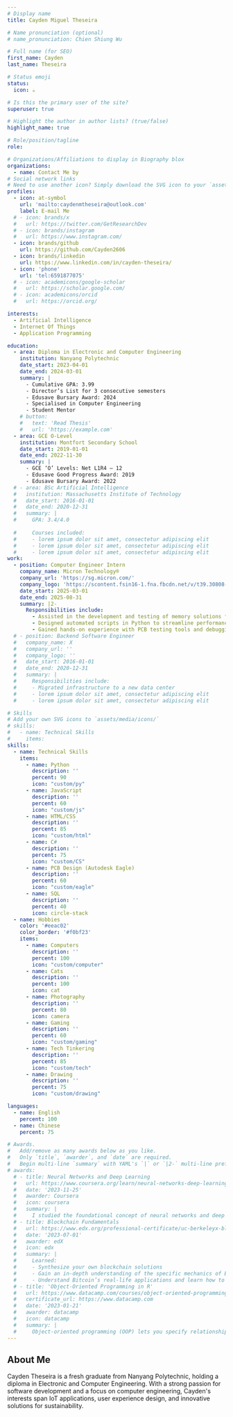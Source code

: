 ```yaml
---
# Display name
title: Cayden Miguel Theseira

# Name pronunciation (optional)
# name_pronunciation: Chien Shiung Wu

# Full name (for SEO)
first_name: Cayden
last_name: Theseira

# Status emoji
status:
  icon: ☕️

# Is this the primary user of the site?
superuser: true

# Highlight the author in author lists? (true/false)
highlight_name: true

# Role/position/tagline
role: ‎

# Organizations/Affiliations to display in Biography blox
organizations:
  - name: Contact Me by
# Social network links
# Need to use another icon? Simply download the SVG icon to your `assets/media/icons/` folder.
profiles:
  - icon: at-symbol
    url: 'mailto:caydenmtheseira@outlook.com'
    label: E-mail Me
  # - icon: brands/x
  #   url: https://twitter.com/GetResearchDev
  # - icon: brands/instagram
  #   url: https://www.instagram.com/
  - icon: brands/github
    url: https://github.com/Cayden2606
  - icon: brands/linkedin
    url: https://www.linkedin.com/in/cayden-theseira/
  - icon: 'phone'
    url: 'tel:6591877075'
  # - icon: academicons/google-scholar
  #   url: https://scholar.google.com/
  # - icon: academicons/orcid
  #   url: https://orcid.org/

interests:
  - Artificial Intelligence
  - Internet Of Things
  - Application Programming

education:
  - area: Diploma in Electronic and Computer Engineering
    institution: Nanyang Polytechnic
    date_start: 2023-04-01
    date_end: 2024-03-01
    summary: |
      - Cumulative GPA: 3.99
      - Director’s List for 3 consecutive semesters
      - Edusave Bursary Award: 2024
      - Specialised in Computer Engineering
      - Student Mentor
    # button:
    #   text: 'Read Thesis'
    #   url: 'https://example.com'
  - area: GCE O-Level
    institution: Montfort Secondary School
    date_start: 2019-01-01
    date_end: 2022-11-30
    summary: |
      - GCE ‘O’ Levels: Net L1R4 – 12
      - Edusave Good Progress Award: 2019
      - Edusave Bursary Award: 2022
  # - area: BSc Artificial Intelligence
  #   institution: Massachusetts Institute of Technology
  #   date_start: 2016-01-01
  #   date_end: 2020-12-31
  #   summary: |
  #     GPA: 3.4/4.0
      
  #     Courses included:
  #     - lorem ipsum dolor sit amet, consectetur adipiscing elit
  #     - lorem ipsum dolor sit amet, consectetur adipiscing elit
  #     - lorem ipsum dolor sit amet, consectetur adipiscing elit
work:
  - position: Computer Engineer Intern
    company_name: Micron Technology®
    company_url: 'https://sg.micron.com/'
    company_logo: 'https://scontent.fsin16-1.fna.fbcdn.net/v/t39.30808-1/462593766_1057475599713657_6028837455313199_n.jpg?stp=cp6_dst-jpg_s720x720_tt6&_nc_cat=102&ccb=1-7&_nc_sid=f4b9fd&_nc_ohc=w0535QuNLvgQ7kNvgEhafmr&_nc_zt=24&_nc_ht=scontent.fsin16-1.fna&_nc_gid=AL5QZiJ6lahlPXSCrSzZgqt&oh=00_AYD06EWbPGfYtUMnELMNE2EiUDqrQ1y9-HWWo8ywSzKfKw&oe=67659452'
    date_start: 2025-03-01
    date_end: 2025-08-31
    summary: |2-
      Responsibilities include:
        - Assisted in the development and testing of memory solutions for embedded systems
        - Designed automated scripts in Python to streamline performance diagnostics for NAND products
        - Gained hands-on experience with PCB testing tools and debugging techniques
  # - position: Backend Software Engineer
  #   company_name: X
  #   company_url: ''
  #   company_logo: ''
  #   date_start: 2016-01-01
  #   date_end: 2020-12-31
  #   summary: |
  #     Responsibilities include:
  #     - Migrated infrastructure to a new data center
  #     - lorem ipsum dolor sit amet, consectetur adipiscing elit
  #     - lorem ipsum dolor sit amet, consectetur adipiscing elit

# Skills
# Add your own SVG icons to `assets/media/icons/`
# skills:
#   - name: Technical Skills
#     items:
skills:
  - name: Technical Skills
    items:
      - name: Python
        description: ''
        percent: 90
        icon: "custom/py"
      - name: JavaScript
        description: ''
        percent: 60
        icon: "custom/js"
      - name: HTML/CSS
        description: ''
        percent: 85
        icon: "custom/html"
      - name: C#
        description: ''
        percent: 75
        icon: "custom/CS"
      - name: PCB Design (Autodesk Eagle)
        description: ''
        percent: 60
        icon: "custom/eagle"
      - name: SQL
        description: ''
        percent: 40
        icon: circle-stack
  - name: Hobbies
    color: '#eeac02'
    color_border: '#f0bf23'
    items:
      - name: Computers
        description: ''
        percent: 100
        icon: "custom/computer"
      - name: Cats
        description: ''
        percent: 100
        icon: cat
      - name: Photography
        description: ''
        percent: 80
        icon: camera
      - name: Gaming
        description: ''
        percent: 60
        icon: "custom/gaming"
      - name: Tech Tinkering
        description: ''
        percent: 85
        icon: "custom/tech"
      - name: Drawing
        description: ''
        percent: 75
        icon: "custom/drawing"

languages:
  - name: English
    percent: 100
  - name: Chinese
    percent: 75

# Awards.
#   Add/remove as many awards below as you like.
#   Only `title`, `awarder`, and `date` are required.
#   Begin multi-line `summary` with YAML's `|` or `|2-` multi-line prefix and indent 2 spaces below.
# awards:
  # - title: Neural Networks and Deep Learning
  #   url: https://www.coursera.org/learn/neural-networks-deep-learning
  #   date: '2023-11-25'
  #   awarder: Coursera
  #   icon: coursera
  #   summary: |
  #     I studied the foundational concept of neural networks and deep learning. By the end, I was familiar with the significant technological trends driving the rise of deep learning; build, train, and apply fully connected deep neural networks; implement efficient (vectorized) neural networks; identify key parameters in a neural network’s architecture; and apply deep learning to your own applications.
  # - title: Blockchain Fundamentals
  #   url: https://www.edx.org/professional-certificate/uc-berkeleyx-blockchain-fundamentals
  #   date: '2023-07-01'
  #   awarder: edX
  #   icon: edx
  #   summary: |
  #     Learned:
  #     - Synthesize your own blockchain solutions
  #     - Gain an in-depth understanding of the specific mechanics of Bitcoin
  #     - Understand Bitcoin’s real-life applications and learn how to attack and destroy Bitcoin, Ethereum, smart contracts and Dapps, and alternatives to Bitcoin’s Proof-of-Work consensus algorithm
  # - title: 'Object-Oriented Programming in R'
  #   url: https://www.datacamp.com/courses/object-oriented-programming-with-s3-and-r6-in-r
  #   certificate_url: https://www.datacamp.com
  #   date: '2023-01-21'
  #   awarder: datacamp
  #   icon: datacamp
  #   summary: |
  #     Object-oriented programming (OOP) lets you specify relationships between functions and the objects that they can act on, helping you manage complexity in your code. This is an intermediate level course, providing an introduction to OOP, using the S3 and R6 systems. S3 is a great day-to-day R programming tool that simplifies some of the functions that you write. R6 is especially useful for industry-specific analyses, working with web APIs, and building GUIs.
---
```



## About Me

Cayden Theseira is a fresh graduate from Nanyang Polytechnic, holding a diploma in Electronic and Computer Engineering. With a strong passion for software development and a focus on computer engineering, Cayden's interests span IoT applications, user experience design, and innovative solutions for sustainability.
<!-- 
He has contributed to projects like ASS (Automatic Shutting System), an award-winning modular attachment for refrigeration doors that enhances energy efficiency, and the IoT Smart Bus Stop, a sustainable prototype with smart features. Additionally, he developed a Morse Code Translator, showcasing his ability to integrate software and hardware for practical applications. -->
